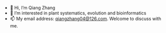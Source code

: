- 👋 Hi, I’m Qiang Zhang
- 👀 I’m interested in plant systematics, evolution and bioinformatics
- 📫 My email address: qiangzhang04@126.com. Welcome to discuss with me.

<!---
qiangzhang04/qiangzhang04 is a ✨ special ✨ repository because its `README.md` (this file) appears on your GitHub profile.
You can click the Preview link to take a look at your changes.
--->
